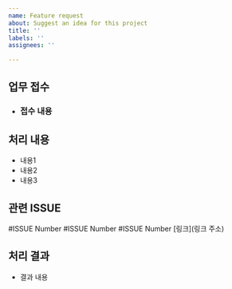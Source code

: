 ```yaml
---
name: Feature request
about: Suggest an idea for this project
title: ''
labels: ''
assignees: ''

---
```


## 업무 접수
 - ### 접수 내용

## 처리 내용
 - 내용1
 - 내용2
 - 내용3

## 관련 ISSUE
#ISSUE Number
#ISSUE Number
#ISSUE Number
[링크](링크 주소)

## 처리 결과
 - 결과 내용
